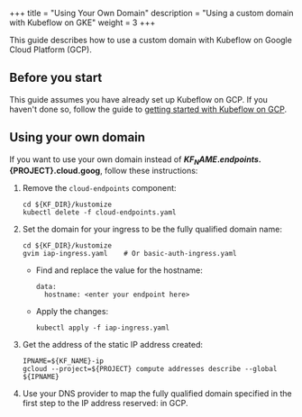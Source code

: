 +++
title = "Using Your Own Domain"
description = "Using a custom domain with Kubeflow on GKE"
weight = 3
+++

This guide describes how to use a custom domain with Kubeflow on Google Cloud 
Platform (GCP).

## Before you start

This guide assumes you have already set up Kubeflow on GCP. If you haven't done
so, follow the guide to 
[getting started with Kubeflow on GCP](/docs/gke/deploy/).

## Using your own domain

If you want to use your own domain instead of **${KF_NAME}.endpoints.${PROJECT}.cloud.goog**, follow these instructions:

1. Remove the `cloud-endpoints` component:

    ```
    cd ${KF_DIR}/kustomize
    kubectl delete -f cloud-endpoints.yaml
    ```

1. Set the domain for your ingress to be the fully qualified domain name:

    ```
    cd ${KF_DIR}/kustomize
    gvim iap-ingress.yaml    # Or basic-auth-ingress.yaml
    ```

   * Find and replace the value for the hostname:

     ```
     data:
       hostname: <enter your endpoint here>
     ```

   * Apply the changes:

     ```
     kubectl apply -f iap-ingress.yaml
     ```

1. Get the address of the static IP address created:

    ```
    IPNAME=${KF_NAME}-ip
    gcloud --project=${PROJECT} compute addresses describe --global ${IPNAME}
    ```

1. Use your DNS provider to map the fully qualified domain specified in the first step to the IP address reserved:
   in GCP.
